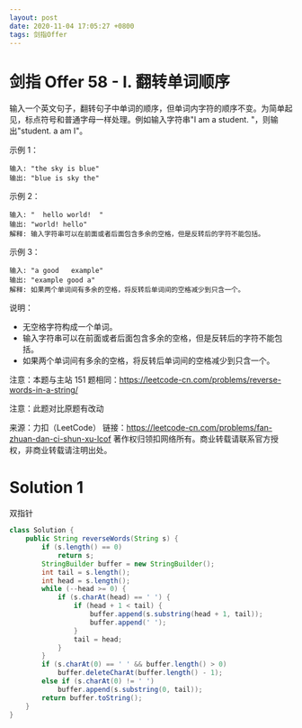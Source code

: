 ```yaml
---
layout: post
date: 2020-11-04 17:05:27 +0800
tags: 剑指Offer
---
```


# 剑指 Offer 58 - I. 翻转单词顺序

输入一个英文句子，翻转句子中单词的顺序，但单词内字符的顺序不变。为简单起见，标点符号和普通字母一样处理。例如输入字符串"I am a student. "，则输出"student. a am I"。

示例 1：
```
输入: "the sky is blue"
输出: "blue is sky the"
```
示例 2：
```
输入: "  hello world!  "
输出: "world! hello"
解释: 输入字符串可以在前面或者后面包含多余的空格，但是反转后的字符不能包括。
```
示例 3：
```
输入: "a good   example"
输出: "example good a"
解释: 如果两个单词间有多余的空格，将反转后单词间的空格减少到只含一个。
```
说明：
+ 无空格字符构成一个单词。
+ 输入字符串可以在前面或者后面包含多余的空格，但是反转后的字符不能包括。
+ 如果两个单词间有多余的空格，将反转后单词间的空格减少到只含一个。

注意：本题与主站 151 题相同：https://leetcode-cn.com/problems/reverse-words-in-a-string/

注意：此题对比原题有改动

来源：力扣（LeetCode）
链接：https://leetcode-cn.com/problems/fan-zhuan-dan-ci-shun-xu-lcof
著作权归领扣网络所有。商业转载请联系官方授权，非商业转载请注明出处。

# Solution 1
双指针  
``` java
class Solution {
    public String reverseWords(String s) {
        if (s.length() == 0)
            return s;
        StringBuilder buffer = new StringBuilder();
        int tail = s.length();
        int head = s.length();
        while (--head >= 0) {
            if (s.charAt(head) == ' ') {
                if (head + 1 < tail) {
                    buffer.append(s.substring(head + 1, tail));
                    buffer.append(' ');
                }
                tail = head;
            }
        }
        if (s.charAt(0) == ' ' && buffer.length() > 0)
            buffer.deleteCharAt(buffer.length() - 1);
        else if (s.charAt(0) != ' ')
            buffer.append(s.substring(0, tail));
        return buffer.toString();
    }
}
```